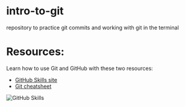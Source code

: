 # intro-to-git
repository to practice git commits and working with git in the terminal 

# Resources:
Learn how to use Git and GitHub with these two resources: 
- [GitHub Skills site](https://skills.github.com/)
- [Git cheatsheet](https://training.github.com/downloads/github-git-cheat-sheet.pdf)


![GitHub Skills](https://github.com/LadyKerr/intro-to-git/assets/47188731/11a1ed10-4d2d-49dc-96e3-56628591fec4)